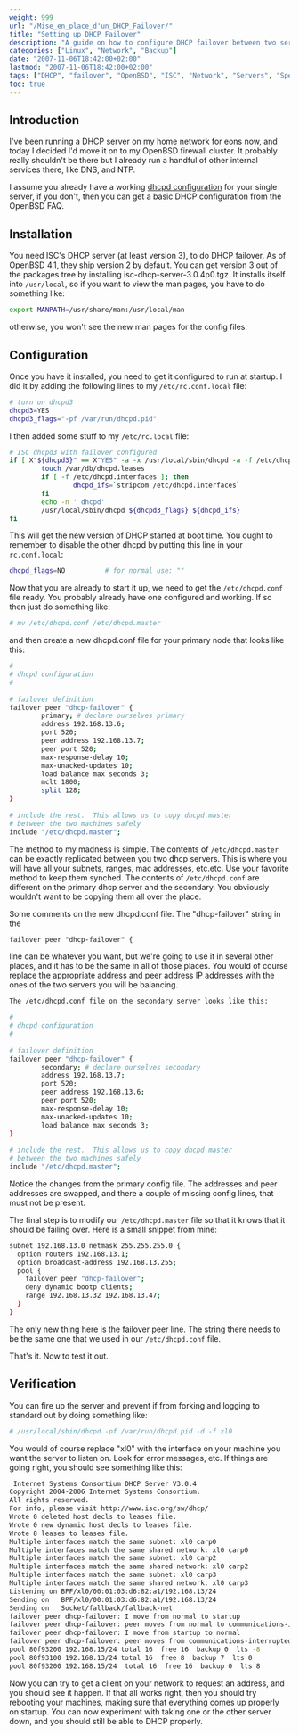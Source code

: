 ```yaml
---
weight: 999
url: "/Mise_en_place_d'un_DHCP_Failover/"
title: "Setting up DHCP Failover"
description: "A guide on how to configure DHCP failover between two servers using ISC DHCP server version 3 on OpenBSD systems."
categories: ["Linux", "Network", "Backup"]
date: "2007-11-06T18:42:00+02:00"
lastmod: "2007-11-06T18:42:00+02:00"
tags: ["DHCP", "failover", "OpenBSD", "ISC", "Network", "Servers", "Special pages"]
toc: true
---
```


## Introduction

I've been running a DHCP server on my home network for eons now, and today I decided I'd move it on to my OpenBSD firewall cluster. It probably really shouldn't be there but I already run a handful of other internal services there, like DNS, and NTP.

I assume you already have a working [dhcpd configuration](https://www.openbsd.org/faq/faq6.html#DHCP) for your single server, if you don't, then you can get a basic DHCP configuration from the OpenBSD FAQ.

## Installation

You need ISC's DHCP server (at least version 3), to do DHCP failover. As of OpenBSD 4.1, they ship version 2 by default. You can get version 3 out of the packages tree by installing isc-dhcp-server-3.0.4p0.tgz. It installs itself into `/usr/local`, so if you want to view the man pages, you have to do something like:

```bash
export MANPATH=/usr/share/man:/usr/local/man
```

otherwise, you won't see the new man pages for the config files.

## Configuration

Once you have it installed, you need to get it configured to run at startup. I did it by adding the following lines to my `/etc/rc.conf.local` file:

```bash
# turn on dhcpd3
dhcpd3=YES
dhcpd3_flags="-pf /var/run/dhcpd.pid"
```

I then added some stuff to my `/etc/rc.local` file:

```bash
# ISC dhcpd3 with failover configured
if [ X"${dhcpd3}" == X"YES" -a -x /usr/local/sbin/dhcpd -a -f /etc/dhcpd.conf ]; then
        touch /var/db/dhcpd.leases
        if [ -f /etc/dhcpd.interfaces ]; then
                dhcpd_ifs=`stripcom /etc/dhcpd.interfaces`
        fi
        echo -n ' dhcpd'
        /usr/local/sbin/dhcpd ${dhcpd3_flags} ${dhcpd_ifs}
fi
```

This will get the new version of DHCP started at boot time. You ought to remember to disable the other dhcpd by putting this line in your `rc.conf.local`:

```bash
dhcpd_flags=NO          # for normal use: ""
```

Now that you are already to start it up, we need to get the `/etc/dhcpd.conf` file ready. You probably already have one configured and working. If so then just do something like:

```bash
# mv /etc/dhcpd.conf /etc/dhcpd.master
```

and then create a new dhcpd.conf file for your primary node that looks like this:

```bash
#
# dhcpd configuration
#
 
# failover definition
failover peer "dhcp-failover" {
        primary; # declare ourselves primary
        address 192.168.13.6;
        port 520;
        peer address 192.168.13.7;
        peer port 520;
        max-response-delay 10;
        max-unacked-updates 10;
        load balance max seconds 3;
        mclt 1800;
        split 128;
}
 
# include the rest.  This allows us to copy dhcpd.master
# between the two machines safely
include "/etc/dhcpd.master";
```

The method to my madness is simple. The contents of `/etc/dhcpd.master` can be exactly replicated between you two dhcp servers. This is where you will have all your subnets, ranges, mac addresses, etc.etc. Use your favorite method to keep them synched. The contents of `/etc/dhcpd.conf` are different on the primary dhcp server and the secondary. You obviously wouldn't want to be copying them all over the place.

Some comments on the new dhcpd.conf file. The "dhcp-failover" string in the

```
failover peer "dhcp-failover" {
```

line can be whatever you want, but we're going to use it in several other places, and it has to be the same in all of those places. You would of course replace the appropriate address and peer address IP addresses with the ones of the two servers you will be balancing.

```bash
The /etc/dhcpd.conf file on the secondary server looks like this:
 
#
# dhcpd configuration
#
 
# failover definition
failover peer "dhcp-failover" {
        secondary; # declare ourselves secondary
        address 192.168.13.7;
        port 520;
        peer address 192.168.13.6;
        peer port 520;
        max-response-delay 10;
        max-unacked-updates 10;
        load balance max seconds 3;
}
 
# include the rest.  This allows us to copy dhcpd.master
# between the two machines safely
include "/etc/dhcpd.master";
```

Notice the changes from the primary config file. The addresses and peer addresses are swapped, and there a couple of missing config lines, that must not be present.

The final step is to modify our `/etc/dhcpd.master` file so that it knows that it should be failing over. Here is a small snippet from mine:

```bash
subnet 192.168.13.0 netmask 255.255.255.0 {
  option routers 192.168.13.1;
  option broadcast-address 192.168.13.255;
  pool {
    failover peer "dhcp-failover";
    deny dynamic bootp clients;
    range 192.168.13.32 192.168.13.47;
  }
}
```

The only new thing here is the failover peer line. The string there needs to be the same one that we used in our `/etc/dhcpd.conf` file.

That's it. Now to test it out.

## Verification

You can fire up the server and prevent if from forking and logging to standard out by doing something like:

```bash
# /usr/local/sbin/dhcpd -pf /var/run/dhcpd.pid -d -f xl0
```

You would of course replace "xl0" with the interface on your machine you want the server to listen on. Look for error messages, etc. If things are going right, you should see something like this:

```bash
 Internet Systems Consortium DHCP Server V3.0.4
Copyright 2004-2006 Internet Systems Consortium.
All rights reserved.
For info, please visit http://www.isc.org/sw/dhcp/
Wrote 0 deleted host decls to leases file.
Wrote 0 new dynamic host decls to leases file.
Wrote 8 leases to leases file.
Multiple interfaces match the same subnet: xl0 carp0
Multiple interfaces match the same shared network: xl0 carp0
Multiple interfaces match the same subnet: xl0 carp2
Multiple interfaces match the same shared network: xl0 carp2
Multiple interfaces match the same subnet: xl0 carp3
Multiple interfaces match the same shared network: xl0 carp3
Listening on BPF/xl0/00:01:03:d6:82:a1/192.168.13/24
Sending on   BPF/xl0/00:01:03:d6:82:a1/192.168.13/24
Sending on   Socket/fallback/fallback-net
failover peer dhcp-failover: I move from normal to startup
failover peer dhcp-failover: peer moves from normal to communications-interrupted
failover peer dhcp-failover: I move from startup to normal
failover peer dhcp-failover: peer moves from communications-interrupted to normal
pool 80f93200 192.168.15/24 total 16  free 16  backup 0  lts -8
pool 80f93100 192.168.13/24 total 16  free 8  backup 7  lts 0
pool 80f93200 192.168.15/24  total 16  free 16  backup 0  lts 8
```

Now you can try to get a client on your network to request an address, and you should see it happen. If that all works right, then you should try rebooting your machines, making sure that everything comes up properly on startup. You can now experiment with taking one or the other server down, and you should still be able to DHCP properly.
